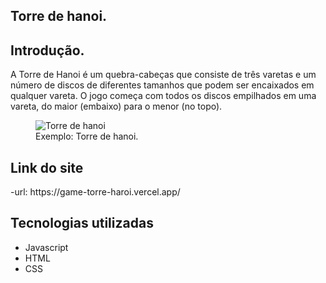 <article>
        <h1>Torre de hanoi.</h1>
        <h2>Introdução.</h2>
        <p>A Torre de Hanoi é um quebra-cabeças que consiste de três varetas e um número de discos de diferentes tamanhos que podem ser encaixados em qualquer                vareta. O jogo começa com todos os discos empilhados em uma vareta, do maior (embaixo) para o menor (no topo).</p>
        <figure>
          <img
            src="https://i.imgur.com/UhOTNdx.png"
            alt="Torre de hanoi"
            rel="noopener noreferrer"
          />
          <figcaption>Exemplo: Torre de hanoi.</figcaption>
        </figure>
        <h1>Link do site</h1>
        -url: https://game-torre-haroi.vercel.app/
    <h1>Tecnologias utilizadas</h1>
      <ul>
        <li>Javascript</li>
        <li>HTML</li>
        <li>CSS</li>
      </ul>
</article>
